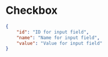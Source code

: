 # Checkbox
```json
{
	"id": "ID for input field",
	"name": "Name for input field",
	"value": "Value for input field"
}
```

